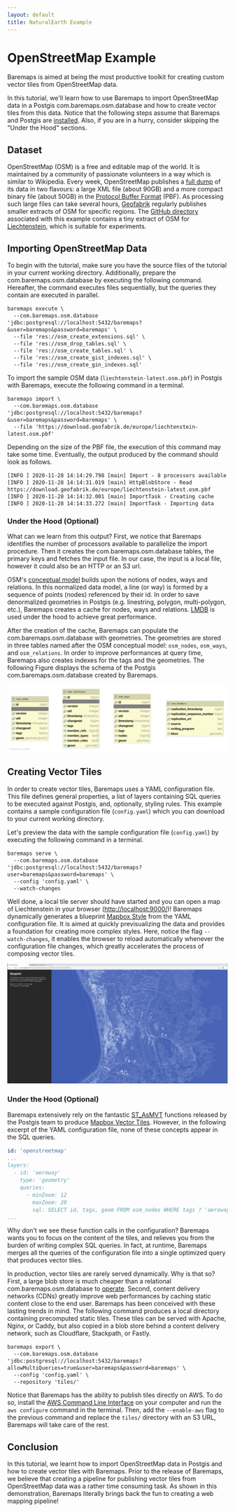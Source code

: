 ```yaml
---
layout: default
title: NaturalEarth Example
---
```


# OpenStreetMap Example

Baremaps is aimed at being the most productive toolkit for creating custom vector tiles from OpenStreetMap data. 

In this tutorial, we'll learn how to use Baremaps to import OpenStreetMap data in a Postgis com.baremaps.osm.database and how to create vector tiles from this data.
Notice that the following steps assume that Baremaps and Postgis are [installed](https://www.baremaps.com/installation/).
Also, if you are in a hurry, consider skipping the "Under the Hood" sections.

## Dataset

OpenStreetMap (OSM) is a free and editable map of the world. 
It is maintained by a community of passionate volunteers in a way which is similar to Wikipedia.
Every week, OpenStreetMap publishes a [full dump](https://planet.openstreetmap.org/) of its data in two flavours: a large XML file (about 90GB) and a more compact binary file (about 50GB) in the  [Protocol Buffer Format](https://developers.google.com/protocol-buffers) (PBF).
As processing such large files can take several hours, [Geofabrik](http://www.geofabrik.de/data/download.html) regularly publishes smaller extracts of OSM for specific regions.
The [GitHub directory](https://github.com/baremaps/baremaps/tree/master/docs/examples/openstreetmap) associated with this example contains a tiny extract of OSM for [Liechtenstein](https://en.wikipedia.org/wiki/Liechtenstein), which is suitable for experiments.

## Importing OpenStreetMap Data

To begin with the tutorial, make sure you have the source files of the tutorial in your current working directory. 
Additionally, prepare the com.baremaps.osm.database by executing the following command.
Hereafter, the command executes files sequentially, but the queries they contain are executed in parallel.

```
baremaps execute \
  --com.baremaps.osm.database 'jdbc:postgresql://localhost:5432/baremaps?&user=baremaps&password=baremaps' \
  --file 'res://osm_create_extensions.sql' \
  --file 'res://osm_drop_tables.sql' \
  --file 'res://osm_create_tables.sql' \
  --file 'res://osm_create_gist_indexes.sql' \
  --file 'res://osm_create_gin_indexes.sql'
```

To import the sample OSM data (`liechtenstein-latest.osm.pbf`) in Postgis with Baremaps, execute the following command in a terminal.

```
baremaps import \
  --com.baremaps.osm.database 'jdbc:postgresql://localhost:5432/baremaps?&user=baremaps&password=baremaps' \
  --file 'https://download.geofabrik.de/europe/liechtenstein-latest.osm.pbf'
```

Depending on the size of the PBF file, the execution of this command may take some time.
Eventually, the output produced by the command should look as follows.

```
[INFO ] 2020-11-28 14:14:29.798 [main] Import - 8 processors available
[INFO ] 2020-11-28 14:14:31.019 [main] HttpBlobStore - Read https://download.geofabrik.de/europe/liechtenstein-latest.osm.pbf
[INFO ] 2020-11-28 14:14:32.001 [main] ImportTask - Creating cache
[INFO ] 2020-11-28 14:14:33.272 [main] ImportTask - Importing data
```

### Under the Hood (Optional)

What can we learn from this output?
First, we notice that Baremaps identifies the number of processors available to parallelize the import procedure.
Then it creates the com.baremaps.osm.database tables, the primary keys and fetches the input file.
In our case, the input is a local file, however it could also be an HTTP or an S3 url.

OSM's [conceptual model](https://wiki.openstreetmap.org/wiki/Elements) builds upon the notions of nodes, ways and relations.
In this normalized data model, a line (or way) is formed by a sequence of points (nodes) referenced by their id.
In order to save denormalized geometries in Postgis (e.g. linestring, polygon, multi-polygon, etc.), Baremaps creates a cache for nodes, ways and relations.
[LMDB](https://symas.com/lmdb/) is used under the hood to achieve great performance.

After the creation of the cache, Baremaps can populate the com.baremaps.osm.database with geometries.
The geometries are stored in three tables named after the OSM conceptual model: `osm_nodes`, `osm_ways`, and `osm_relations`.
In order to improve performances at query time, Baremaps also creates indexes for the tags and the geometries.
The following Figure displays the schema of the Postgis com.baremaps.osm.database created by Baremaps.

![Postgis com.baremaps.osm.database](database.png)

## Creating Vector Tiles

In order to create vector tiles, Baremaps uses a YAML configuration file.
This file defines general properties, a list of layers containing SQL queries to be executed against Postgis, and, optionally, styling rules. This example contains a sample configuration file (`config.yaml`) which you can download to your current working directory.

Let's preview the data with the sample configuration file (`config.yaml`) by executing the following command in a terminal.

```
baremaps serve \
  --com.baremaps.osm.database 'jdbc:postgresql://localhost:5432/baremaps?user=baremaps&password=baremaps' \
  --config 'config.yaml' \
  --watch-changes
```

Well done, a local tile server should have started and you can open a map of Liechtenstein in your browser ([http://localhost:9000/](http://localhost:9000/))!
Baremaps dynamically generates a blueprint [Mapbox Style](https://docs.mapbox.com/mapbox-gl-js/style-spec/) from the YAML configuration file. 
It is aimed at quickly previsualizing the data and provides a foundation for creating more complex styles. 
Here, notice the flag `--watch-changes`, it enables the browser to reload automatically whenever the configuration file changes, which greatly accelerates the process of composing vector tiles.

![Mapbox Preview](screenshot.png)

### Under the Hood (Optional)

Baremaps extensively rely on the fantastic [ST_AsMVT](https://postgis.net/docs/ST_AsMVT.html) functions released by the Postgis team to produce [Mapbox Vector Tiles](https://docs.mapbox.com/vector-tiles/specification/).
However, in the following excerpt of the YAML configuration file, none of these concepts appear in the SQL queries.

```yaml
id: 'openstreetmap'
...
layers:
  - id: 'aeroway'
    type: 'geometry'
    queries:
      - minZoom: 12
        maxZoom: 20
        sql: SELECT id, tags, geom FROM osm_nodes WHERE tags ? 'aeroway'
...
```

Why don't we see these function calls in the configuration?
Baremaps wants you to focus on the content of the tiles, and relieves you from the burden of writing complex SQL queries.
In fact, at runtime, Baremaps merges all the queries of the configuration file into a single optimized query that produces vector tiles.

In production, vector tiles are rarely served dynamically. Why is that so?
First, a large blob store is much cheaper than a relational com.baremaps.osm.database to [operate](https://wiki.c2.com/?StorageIsCheap).
Second, content delivery networks (CDNs) greatly improve web performances by caching static content close to the end user.
Baremaps has been conceived with these lasting trends in mind.
The following command produces a local directory containing precomputed static tiles.
These tiles can be served with Apache, Nginx, or Caddy, but also copied in a blob store behind a content delivery network, such as Cloudflare, Stackpath, or Fastly.

```
baremaps export \
  --com.baremaps.osm.database 'jdbc:postgresql://localhost:5432/baremaps?allowMultiQueries=true&user=baremaps&password=baremaps' \
  --config 'config.yaml' \
  --repository 'tiles/'
```

Notice that Baremaps has the ability to publish tiles directly on AWS.
To do so, install the [AWS Command Line Interface](https://aws.amazon.com/cli/) on your computer and run the `aws configure` command in the terminal.
Then, add the `--enable-aws` flag to the previous command and replace the `tiles/` directory with an S3 URL, Baremaps will take care of the rest.


## Conclusion

In this tutorial, we learnt how to import OpenStreetMap data in Postgis and how to create vector tiles with Baremaps.
Prior to the release of Baremaps, we believe that creating a pipeline for publishing vector tiles from OpenStreetMap data was a rather time consuming task.
As shown in this demonstration, Baremaps literally brings back the fun to creating a web mapping pipeline!
